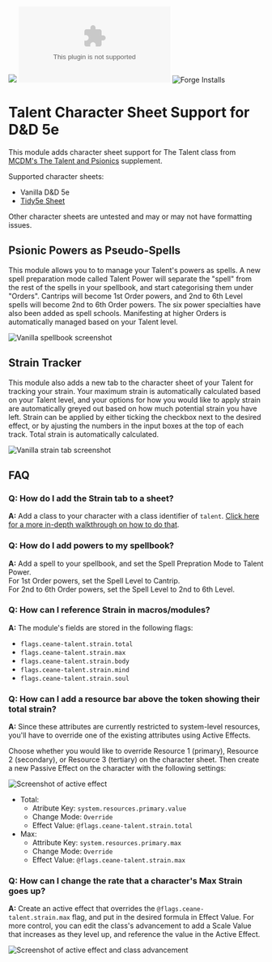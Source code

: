 ![](https://img.shields.io/badge/Foundry-v11-informational)
![Latest Release Download Count](https://img.shields.io/github/downloads/JPMeehan/talent-psionics/latest/module.zip)
![Forge Installs](https://img.shields.io/badge/dynamic/json?label=Forge%20Installs&query=package.installs&suffix=%25&url=https%3A%2F%2Fforge-vtt.com%2Fapi%2Fbazaar%2Fpackage%2Ftalent-psionics&colorB=4aa94a)

# Talent Character Sheet Support for D&D 5e

This module adds character sheet support for The Talent class from [MCDM's The Talent and Psionics](https://mcdm.gg/Talent) supplement.

Supported character sheets:

- Vanilla D&D 5e
- [Tidy5e Sheet](https://foundryvtt.com/packages/tidy5e-sheet/)

Other character sheets are untested and may or may not have formatting issues.

## Psionic Powers as Pseudo-Spells

This module allows you to to manage your Talent's powers as spells. A new spell preparation mode called Talent Power will separate the "spell" from the rest of the spells in your spellbook, and start categorising them under "Orders". Cantrips will become 1st Order powers, and 2nd to 6th Level spells will become 2nd to 6th Order powers. The six power specialties have also been added as spell schools. Manifesting at higher Orders is automatically managed based on your Talent level.

![Vanilla spellbook screenshot](images/vanilla-spellbook.png)

## Strain Tracker

This module also adds a new tab to the character sheet of your Talent for tracking your strain. Your maximum strain is automatically calculated based on your Talent level, and your options for how you would like to apply strain are automatically greyed out based on how much potential strain you have left. Strain can be applied by either ticking the checkbox next to the desired effect, or by ajusting the numbers in the input boxes at the top of each track. Total strain is automatically calculated.

![Vanilla strain tab screenshot](images/vanilla-strain3.png)

## FAQ

### **Q:** How do I add the Strain tab to a sheet?

**A:** Add a class to your character with a class identifier of `talent`. [Click here for a more in-depth walkthrough on how to do that](https://github.com/CeaneC/FoundryVTT-Talent/issues/3#issuecomment-1851985018).

### **Q:** How do I add powers to my spellbook?

**A:** Add a spell to your spellbook, and set the Spell Prepration Mode to Talent Power.  
For 1st Order powers, set the Spell Level to Cantrip.  
 For 2nd to 6th Order powers, set the Spell Level to 2nd to 6th Level.

### **Q:** How can I reference Strain in macros/modules?

**A:** The module's fields are stored in the following flags:

- `flags.ceane-talent.strain.total`
- `flags.ceane-talent.strain.max`
- `flags.ceane-talent.strain.body`
- `flags.ceane-talent.strain.mind`
- `flags.ceane-talent.strain.soul`

### **Q:** How can I add a resource bar above the token showing their total strain?

**A:** Since these attributes are currently restricted to system-level resources, you'll have to override one of the existing attributes using Active Effects.

Choose whether you would like to override Resource 1 (primary), Resource 2 (secondary), or Resource 3 (tertiary) on the character sheet. Then create a new Passive Effect on the character with the following settings:

![Screenshot of active effect](./images/resource-active-effect.png)

- Total:
  - Atribute Key: `system.resources.primary.value`
  - Change Mode: `Override`
  - Effect Value: `@flags.ceane-talent.strain.total`
- Max:
  - Attribute Key: `system.resources.primary.max`
  - Change Mode: `Override`
  - Effect Value: `@flags.ceane-talent.strain.max`

### **Q**: How can I change the rate that a character's Max Strain goes up?

**A:** Create an active effect that overrides the `@flags.ceane-talent.strain.max` flag, and put in the desired formula in Effect Value. For more control, you can edit the class's advancement to add a Scale Value that increases as they level up, and reference the value in the Active Effect.

![Screenshot of active effect and class advancement](./images/max-strain-override.png)
